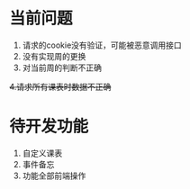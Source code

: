 # 当前问题
1. 请求的cookie没有验证，可能被恶意调用接口
2. 没有实现周的更换
3. 对当前周的判断不正确

~~4.请求所有课表时数据不正确~~

# 待开发功能
1. 自定义课表
2. 事件备忘
3. 功能全部前端操作

